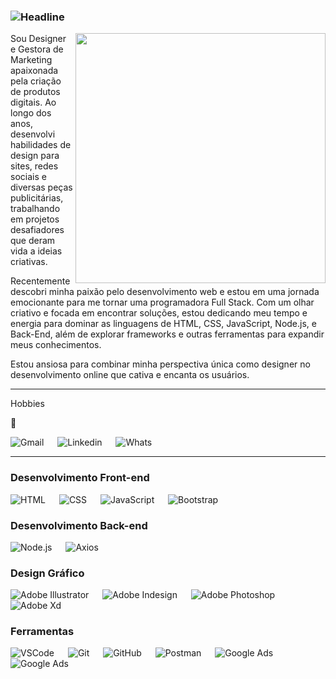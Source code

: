 ### <img src="https://readme-typing-svg.herokuapp.com?color=%236FDA44&size=32&width=600&height=50&lines=<Olá!+Sou+Michele+Kopper/>;" alt="Headline"/>

<img src="https://raw.githubusercontent.com/MicaelliMedeiros/micaellimedeiros/master/image/computer-illustration.png" min-width="400px" max-width="400px" width="400px" align="right">

<p align="left"> 
   Sou Designer e Gestora de Marketing apaixonada pela criação de produtos digitais. Ao longo dos anos, desenvolvi habilidades de design para sites, redes sociais e diversas peças publicitárias, trabalhando em projetos desafiadores que deram vida a ideias criativas.

   Recentemente descobri minha paixão pelo desenvolvimento web e estou em uma jornada emocionante para me tornar uma programadora Full Stack. Com um olhar criativo e focada em encontrar soluções, estou dedicando meu tempo e energia para dominar as linguagens de HTML, CSS, JavaScript, Node.js, e Back-End, além de explorar frameworks e outras ferramentas para expandir meus conhecimentos.

   Estou ansiosa para combinar minha perspectiva única como designer no desenvolvimento online que cativa e encanta os usuários.
</p>

---
Hobbies

:feet:

<p align="left"> 

<a target="_blank"> 
<img href="mailto:michelekopper@gmail.com" alt="Gmail" src="https://img.shields.io/badge/Gmail-white?style=for-the-badge&logo=gmail&link=mailto%3Amichelekopper%40gmail.com">
</a>   
&emsp;

  <a target="_blank">
    <img href="https://www.linkedin.com/in/michele-kopper-313519184/" alt="Linkedin" src="https://img.shields.io/badge/Linkedin-white?style=for-the-badge&logo=linkedin&labelColor=%230A66C2&link=https%3A%2F%2Fwww.linkedin.com%2Fin%2Fmichele-kopper-313519184%2F">
  </a> 
   &emsp;

   <a target="_blank"> 
     <img href="https://wa.me/5551997997621" alt="Whats" src="https://img.shields.io/badge/WhatsApp-white?style=for-the-badge&logo=whatsapp&link=https%3A%2F%2Fwa.me%2F5551997997621">
   </a>
  &emsp;

</p>


---

### Desenvolvimento Front-end
<p align="left"> 

<a target="_blank"> 
<img alt="HTML" src="https://img.shields.io/badge/HTML_5-black?style=for-the-badge&logo=html5">
</a>   
&emsp;

  <a target="_blank">
    <img alt="CSS" src="https://img.shields.io/badge/CSS_3-black?style=for-the-badge&logo=css3&logoColor=%231572B6">
  </a> 
   &emsp;

   <a target="_blank"> 
     <img alt="JavaScript" src="https://img.shields.io/badge/JavaScript-black?style=for-the-badge&logo=javascript">
   </a>
  &emsp;
   
  <a target="_blank"> 
    <img alt="Bootstrap" src="https://img.shields.io/badge/Bootstrap-black?style=for-the-badge&logo=bootstrap"/>
  </a>

</p>


### Desenvolvimento Back-end

<p align="left"> 

<a target="_blank"> 
<img alt="Node.js" src="https://img.shields.io/badge/Node.js-black?style=for-the-badge&logo=nodedotjs">
</a>   
&emsp;

  <a target="_blank">
    <img alt="Axios" src="https://img.shields.io/badge/Axios-black?style=for-the-badge&logo=axios">
  </a> 
   &emsp;

</p>

### Design Gráfico
<p align="left">
   <a > 
    <img alt="Adobe Illustrator" src="https://img.shields.io/badge/Adobe_Illustrator-black?style=for-the-badge&logo=adobeillustrator"/>
  </a> 
  &emsp;
   
  <a target="_blank"> 
    <img alt="Adobe Indesign" src="https://img.shields.io/badge/Adobe_Indesign-black?style=for-the-badge&logo=adobeindesign"/> 
  </a> 
    &emsp;
    
  <a target="_blank"> 
    <img alt="Adobe Photoshop" src="https://img.shields.io/badge/Adobe_Photoshop-black?style=for-the-badge&logo=adobephotoshop"/>
  </a>
   &emsp;

   <a target="_blank"> 
    <img alt="Adobe Xd" src="https://img.shields.io/badge/Adobe_Xd-black?style=for-the-badge&logo=adobexd"/>
  </a>
   &emsp;
   
 >
 </p>

 ### Ferramentas
<p align="left">
   <a > 
    <img alt="VSCode" src="https://img.shields.io/badge/Visual_Studio_Code-black?style=for-the-badge&logo=visualstudiocode&logoColor=%235C2D91"/>
  </a> 
  &emsp;
   
  <a target="_blank"> 
    <img alt="Git" src="https://img.shields.io/badge/Git-black?style=for-the-badge&logo=git&logoColor=%23F05032"/> 
  </a> 
    &emsp;
    
  <a target="_blank"> 
    <img alt="GitHub" src="https://img.shields.io/badge/GitHub-black?style=for-the-badge&logo=github"/>
  </a>
   &emsp;

   <a target="_blank"> 
    <img alt="Postman" src="https://img.shields.io/badge/Postman-black?style=for-the-badge&logo=postman"/>
  </a>
   &emsp;

   <a target="_blank"> 
    <img alt="Google Ads" src="https://img.shields.io/badge/Google_Ads-black?style=for-the-badge&logo=googleads"/>
  </a>
   &emsp;

   <a target="_blank"> 
    <img alt="Google Ads" src="https://img.shields.io/badge/Google_My_Business-black?style=for-the-badge&logo=googlemybusiness"/>
  </a>

   &emsp;
   
 </p>





